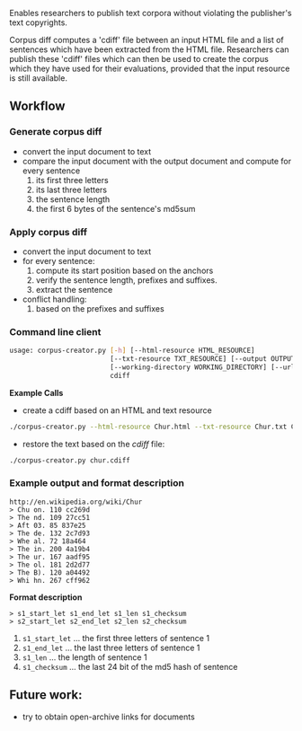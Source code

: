 Enables researchers to publish text corpora without violating the publisher's text copyrights.

Corpus diff computes a 'cdiff' file between an input HTML file and a list of sentences which have been extracted from the HTML file. 
Researchers can publish these 'cdiff' files which can then be used to create the corpus which they have used for their evaluations, provided that the input resource is still available.

## Workflow

### Generate corpus diff

* convert the input document to text
* compare the input document with the output document and compute for every sentence
  1. its first three letters
  2. its last three letters
  3. the sentence length
  4. the first 6 bytes of the sentence's md5sum


### Apply corpus diff

* convert the input document to text
* for every sentence:
  1. compute its start position based on the anchors
  2. verify the sentence length, prefixes and suffixes.
  3. extract the sentence
* conflict handling:
  1. based on the prefixes and suffixes

### Command line client
```sh
usage: corpus-creator.py [-h] [--html-resource HTML_RESOURCE]
                         [--txt-resource TXT_RESOURCE] [--output OUTPUT]
                         [--working-directory WORKING_DIRECTORY] [--url URL]
                         cdiff
```

**Example Calls**

* create a cdiff based on an HTML and text resource
```sh
./corpus-creator.py --html-resource Chur.html --txt-resource Chur.txt Chur.cdiff
```

* restore the text based on the *cdiff* file:
```sh
./corpus-creator.py chur.cdiff
```


### Example output and format description

```
http://en.wikipedia.org/wiki/Chur
> Chu on. 110 cc269d
> The nd. 109 27cc51
> Aft 03. 85 837e25
> The de. 132 2c7d93
> Whe al. 72 18a464
> The in. 200 4a19b4
> The ur. 167 aadf95
> The ol. 181 2d2d77
> The B). 120 a04492
> Whi hn. 267 cff962
```

**Format description**

```
> s1_start_let s1_end_let s1_len s1_checksum
> s2_start_let s2_end_let s2_len s2_checksum
```

1. `s1_start_let` ... the first three letters of sentence 1
1. `s1_end_let` ... the last three letters of sentence 1
1. `s1_len` ... the length of sentence 1
1. `s1_checksum` ... the last 24 bit of the md5 hash of sentence 

## Future work:

* try to obtain open-archive links for documents

